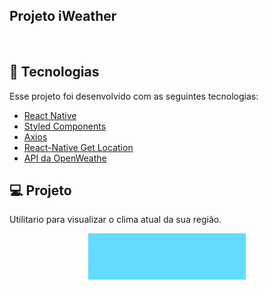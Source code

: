 
## Projeto iWeather

<br>

## :rocket: Tecnologias

Esse projeto foi desenvolvido com as seguintes tecnologias:


- [React Native](https://facebook.github.io/react-native/)
- [Styled Components](https://styled-components.com/)
- [Axios](https://github.com/axios/axios/)
- [React-Native Get Location](https://github.com/douglasjunior/react-native-get-location/)
- [API da OpenWeathe](https://openweathermap.org/api/)

## 💻 Projeto

Utilitario para visualizar o clima atual da sua região.

<p align="center">
  <img alt="Frontend" src="src/assets/image.png" width="50%" height="50%">
</p>
